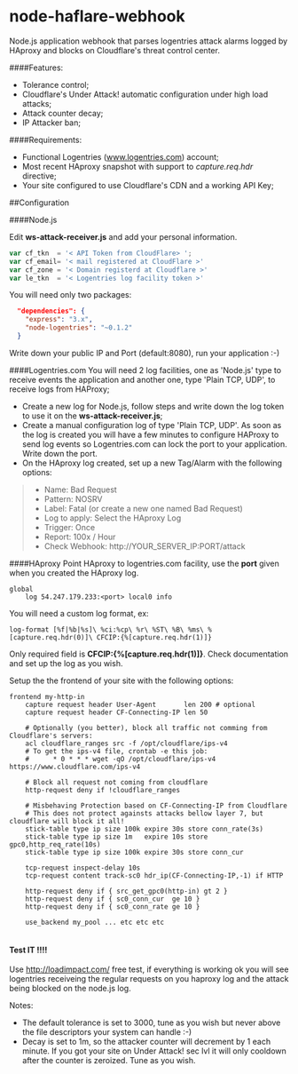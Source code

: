 node-haflare-webhook
==================

Node.js application webhook that parses logentries attack alarms logged by HAproxy and blocks on Cloudflare's threat control center.

####Features:
  - Tolerance control;
  - Cloudflare's Under Attack! automatic configuration under high load attacks;
  - Attack counter decay;
  - IP Attacker ban;

####Requirements:
  - Functional Logentries (www.logentries.com) account;
  - Most recent HAproxy snapshot with support to *capture.req.hdr* directive;
  - Your site configured to use Cloudflare's CDN and a working API Key;
  
  
##Configuration

####Node.js

Edit **ws-attack-receiver.js** and add your personal information.
```javascript
var cf_tkn  = '< API Token from CloudFlare> ';
var cf_email= '< mail registered at CloudFlare >' 
var cf_zone = '< Domain registerd at Cloudflare >'
var le_tkn  = '< Logentries log facility token >'  
```
You will need only two packages: 
```json
  "dependencies": {
    "express": "3.x",
    "node-logentries": "~0.1.2"
  }
```
Write down your public IP and Port (default:8080), run your application :-)

####Logentries.com
You will need 2 log facilities, one as 'Node.js' type to receive events the application and another one, type 'Plain TCP, UDP', to receive logs from HAProxy;
- Create a new log for Node.js, follow steps and write down the log token to use it on the **ws-attack-receiver.js**;
- Create a manual configuration log of type 'Plain TCP, UDP'. As soon as the log is created you will have a few minutes to configure HAProxy to send log events so Logentries.com can lock the port to your application. Write down the port.
- On the HAproxy log created, set up a new Tag/Alarm with the following options:

> - Name: Bad Request
> - Pattern: NOSRV
> - Label: Fatal (or create a new one named Bad Request)
> - Log to apply: Select the HAproxy Log
> - Trigger: Once
> - Report: 100x / Hour
> - Check Webhook: http://YOUR_SERVER_IP:PORT/attack

####HAproxy
Point HAproxy to logentries.com facility, use the **port** given when you created the HAproxy log.
```
global 
    log 54.247.179.233:<port> local0 info
```

You will need a custom log format, ex:
```
log-format [%f|%b|%s]\ %ci:%cp\ %r\ %ST\ %B\ %ms\ %[capture.req.hdr(0)]\ CFCIP:{%[capture.req.hdr(1)]}
```
Only required field is **CFCIP:{%[capture.req.hdr(1)]}**. Check documentation and set up the log as you wish.

Setup the the frontend of your site with the following options:
```
frontend my-http-in
    capture request header User-Agent       len 200 # optional
    capture request header CF-Connecting-IP len 50
    
    # Optionally (you better), block all traffic not comming from Cloudflare's servers: 
    acl cloudflare_ranges src -f /opt/cloudflare/ips-v4
    # To get the ips-v4 file, crontab -e this job: 
    #      * 0 * * * wget -qO /opt/cloudflare/ips-v4 https://www.cloudflare.com/ips-v4
    
    # Block all request not coming from cloudflare
    http-request deny if !cloudflare_ranges 
    
    # Misbehaving Protection based on CF-Connecting-IP from Cloudflare
    # This does not protect againsts attacks bellow layer 7, but cloudflare will block it all!
    stick-table type ip size 100k expire 30s store conn_rate(3s)
    stick-table type ip size 1m   expire 10s store gpc0,http_req_rate(10s)
    stick-table type ip size 100k expire 30s store conn_cur
    
    tcp-request inspect-delay 10s
    tcp-request content track-sc0 hdr_ip(CF-Connecting-IP,-1) if HTTP

    http-request deny if { src_get_gpc0(http-in) gt 2 }
    http-request deny if { sc0_conn_cur  ge 10 }
    http-request deny if { sc0_conn_rate ge 10 }
    
    use_backend my_pool ... etc etc etc
    
````
#### Test IT !!!!
Use http://loadimpact.com/ free test, if everything is working ok you will see logentries receiveing the regular requests on you haproxy log and the attack being blocked on the node.js log.

Notes:

- The default tolerance is set to 3000, tune as you wish but never above the file descriptors your system can handle :-)
- Decay is set to 1m, so the attacker counter will decrement by 1 each minute. If you got your site on Under Attack! sec lvl it will only cooldown after the counter is zeroized. Tune as you wish.
